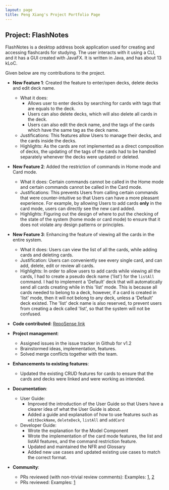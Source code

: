```yaml
---
layout: page
title: Peng Xiang's Project Portfolio Page
---
```


## Project: FlashNotes

FlashNotes is a desktop address book application used for creating and accessing flashcards for studying. The user interacts with it using a CLI, and it has a GUI created with JavaFX. It is written in Java, and has about 13 kLoC.

Given below are my contributions to the project.

* **New Feature 1**: Created the feature to enter/open decks, delete decks and edit deck name.
    * What it does: 
        * Allows user to enter decks by searching for cards with tags that are equals to the deck. 
        * Users can also delete decks, which will also delete all cards in the deck.
        * Users can also edit the deck name, and the tags of the cards which have the same tag as the deck name.
    * Justifications: This features allow Users to manage their decks, and the cards inside the decks.
    * Highlights: As the cards are not implemented as a direct composition of decks, the updating of the tags of the cards had to be handled separately whenever the decks were updated or deleted.
    
* **New Feature 2**: Added the restriction of commands in Home mode and Card mode.
    * What it does: Certain commands cannot be called in the Home mode and certain commands cannot be called in the Card mode.
    * Justifications: This prevents Users from calling certain commands that were counter-intuitive so that Users can have a more pleasant experience. 
    For example, by allowing Users to add cards **only** in the card mode, users can directly see the new card added.
    * Highlights: Figuring out the design of where to put the checking of the state of the system (home mode or card mode) to ensure that it does not violate any design patterns or principles.
    
	<div style="page-break-after: always;"></div>
* **New Feature 3**: Enhancing the feature of viewing all the cards in the entire system.
    * What it does: Users can view the list of all the cards, while adding cards and deleting cards.
    * Justification: Users can conveniently see every single card, and can add, delete, edit or review all cards.
    * Highlights: In order to allow users to add cards while viewing all the cards, I had to create a pseudo deck name ('list') for the `listAll` command. I had to implement a 'Default' deck that will automatically send all cards creating while in this 'list' mode. 
    This is because all cards needed to belong to a deck, however, if a card is created in 'list' mode, then it will not belong to any deck, unless a 'Default' deck existed. The 'list' deck name is also reserved, to prevent users from creating a deck called 'list', so that the system will not be confused.

* **Code contributed**: [RepoSense link](https://nus-cs2103-ay2021s1.github.io/tp-dashboard/#breakdown=true&search=pengxiangg&sort=groupTitle&sortWithin=title&since=2020-08-14&timeframe=commit&mergegroup=&groupSelect=groupByRepos&checkedFileTypes=docs~functional-code~test-code~other)

* **Project management**:
    * Assigned issues in the issue tracker in Github for v1.2
    * Brainstormed ideas, implementation, features.
    * Solved merge conflicts together with the team.
    

* **Enhancements to existing features**:
    * Updated the existing CRUD features for cards to ensure that the cards and decks were linked and were working as intended.

* **Documentation**:
  * User Guide:
    * Improved the introduction of the User Guide so that Users have a clearer idea of what the User Guide is about.
    * Added a guide and explanation of how to use features such as `editDeckName`, `deleteDeck`, `listAll` and `addCard`
  * Developer Guide:
    * Wrote the explanation for the Model Component
    * Wrote the implementation of the card mode features, the list and listAll features, and the command restriction feature.
    * Updated and maintained the NFR and Glossary
    * Added new use cases and updated existing use cases to match the correct format.

* **Community**:
    * PRs reviewed (with non-trivial review comments): Examples: [1](https://github.com/AY2021S1-CS2103T-T15-2/tp/pull/146), [2](https://github.com/AY2021S1-CS2103T-T15-2/tp/pull/188)
    * PRs reviewed: Examples: [1](https://github.com/AY2021S1-CS2103T-T15-2/tp/pull/77)
